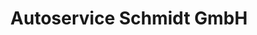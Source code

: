 ---
title: "Autoservice Schmidt GmbH"
url: /wurzen/autoservice-schmidt-gmbh/
shop: Autowerkstatt
---